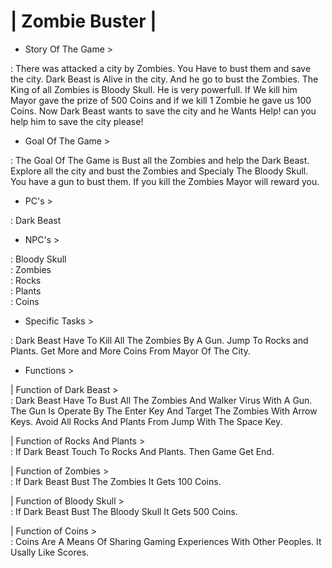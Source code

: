 # | Zombie Buster |

* Story Of The Game >                                                                                                                                                         

: There was attacked a city by Zombies. You Have to bust them and save the city. Dark Beast is Alive in the city. And he go to bust the Zombies. The King of all Zombies is Bloody Skull. He is very powerfull. If We kill him Mayor gave the prize of 500 Coins and if we kill 1 Zombie he gave us 100 Coins. Now Dark Beast wants to save the city and he Wants Help! can you help him to save the city please!                                                                                                                           


* Goal Of The Game >                                                                                                                                                           

: The Goal Of The Game is Bust all the Zombies and help the Dark Beast. Explore all the city and bust the Zombies and Specialy The Bloody Skull. You have a gun to bust them. If you kill the Zombies Mayor will reward you.                                                                                                                                     

* PC's >                                                                  

: Dark Beast                                                                                                                                                                     


* NPC's >                                                                                                                                       

: Bloody Skull                                                                                                                                                                   
: Zombies                                                                                                                                                                       
: Rocks                                                                                                                                                                         
: Plants                                                                                                                                                                         
: Coins                                                                                                                                                                         


* Specific Tasks >                                                                                                                                       

: Dark Beast Have To Kill All The Zombies By A Gun. Jump To Rocks and Plants. Get More and More Coins From Mayor Of The City.                                                   


* Functions >                                                                                                                                                                   

| Function of Dark Beast >                                                                                                                                                     
: Dark Beast Have To Bust All The Zombies And Walker Virus With A Gun. The Gun Is Operate By The Enter Key And Target The Zombies With Arrow Keys. Avoid All Rocks And Plants From Jump With The Space Key.                                                                                                                                                   

| Function of Rocks And Plants >                                                                                                                                               
: If Dark Beast Touch To Rocks And Plants. Then Game Get End.                                                                                                                   

| Function of Zombies >                                                                                                                                                         
: If Dark Beast Bust The Zombies It Gets 100 Coins.                                                                                                                             

| Function of Bloody Skull >                                                                                                                                                 
: If Dark Beast Bust The Bloody Skull It Gets 500 Coins.                                                                                                                         

| Function of Coins >                                                                                                                                                           
: Coins Are A Means Of Sharing Gaming Experiences With Other Peoples. It Usally Like Scores.
